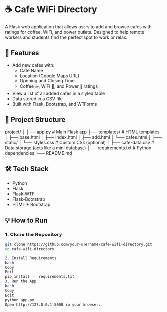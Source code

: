 # ☕ Cafe WiFi Directory

A Flask web application that allows users to add and browse cafes with ratings for coffee, WiFi, and power outlets. Designed to help remote workers and students find the perfect spot to work or relax.

## 🚀 Features

- Add new cafes with:
  - Cafe Name
  - Location (Google Maps URL)
  - Opening and Closing Time
  - Coffee ☕️, WiFi 💪, and Power 🔌 ratings
- View a list of all added cafes in a styled table
- Data stored in a CSV file
- Built with Flask, Bootstrap, and WTForms


## 📂 Project Structure

project/
│
├── app.py # Main Flask app
├── templates/ # HTML templates
│ ├── base.html
│ ├── index.html
│ ├── add.html
│ └── cafes.html
│
├── static/
│ └── styles.css # Custom CSS (optional)
│
├── cafe-data.csv # Data storage (acts like a mini database)
├── requirements.txt # Python dependencies
└── README.md


## 🛠️ Tech Stack

- Python
- Flask
- Flask-WTF
- Flask-Bootstrap
- HTML + Bootstrap

## 💡 How to Run

### 1. Clone the Repository
```bash
git clone https://github.com/your-username/cafe-wifi-directory.git
cd cafe-wifi-directory

2. Install Requirements
bash
Copy
Edit
pip install -r requirements.txt
3. Run the App
bash
Copy
Edit
python app.py
Open http://127.0.0.1:5000 in your browser.

